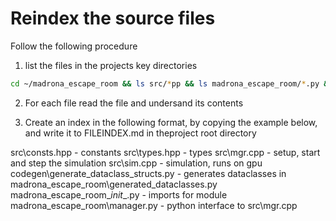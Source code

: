 # Reindex the source files
Follow the following procedure 

1. list the files in the projects key directories

```bash
cd ~/madrona_escape_room && ls src/*pp && ls madrona_escape_room/*.py && ls codegen/*.py
```

2. For each file read the file and undersand its contents

3. Create an index in the following format, by copying the example below, and write it to FILEINDEX.md in theproject root directory

src\consts.hpp - constants
src\types.hpp - types
src\mgr.cpp - setup, start and step the simulation 
src\sim.cpp - simulation, runs on gpu
codegen\generate_dataclass_structs.py - generates dataclasses in madrona_escape_room\generated_dataclasses.py
madrona_escape_room\__init__.py - imports for module
madrona_escape_room\manager.py - python interface to src\mgr.cpp


